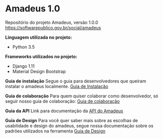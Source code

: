 # Amadeus 1.0

  Repositório do projeto Amadeus, versão 1.0.0
  https://softwarepublico.gov.br/social/amadeus


**Linguagem utilizada no projeto:**
* Python 3.5

**Frameworks utilizados no projeto:**
* Django 1.11
* Material Design Bootstrap

**Guia de instalação**
Segue o guia para desenvolvedores que queiram instalar o amadeus localmente.
[Guia de Instalação](https://github.com/amadeusproject/amadeuslms/wiki/Guia-Docker-Desenvolvimento)

**Guia de colaboração**
Para quem quiser colaborar como desenvolvedor, só seguir nosso guia de colaboração: 
[Guia de colaboração](https://github.com/amadeusproject/amadeuslms/wiki/Guia-de-colabora%C3%A7%C3%A3o)

**Guia da API**
Link para documentação da [API do Amadeus](https://github.com/amadeusproject/amadeuslms/wiki/API-Docs)

**Guia de Design**
Para você quer saber mais sobre as escolhas de usabilidade e design do amadeus, segue nossa documentação sobre os padrões utilizados na ferramenta
[Guia de Design](https://github.com/amadeusproject/amadeuslms/wiki/Guia-de-Design)
